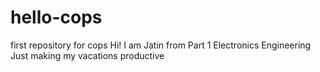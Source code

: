 # hello-cops
first repository for cops
Hi! I am Jatin from Part 1 Electronics Engineering
Just making my vacations productive
